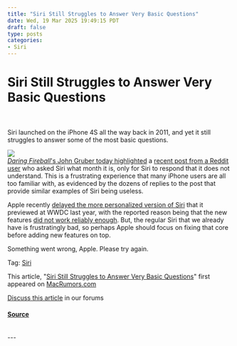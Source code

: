 ```yaml
---
title: "Siri Still Struggles to Answer Very Basic Questions"
date: Wed, 19 Mar 2025 19:49:15 PDT
draft: false
type: posts
categories: 
- Siri
---
```

# Siri Still Struggles to Answer Very Basic Questions

<br/>

<br/>
Siri launched on the iPhone 4S all the way back in 2011, and yet it still struggles to answer some of the most basic questions.  
  
![](https://images.macrumors.com/article-new/2025/03/Sad-Siri-Feature.jpg)  
[_Daring Fireball_'s John Gruber today highlighted](https://daringfireball.net/linked/2025/03/19/hey-siri-what-month-is-it) a [recent post from a Reddit user](https://www.reddit.com/r/iphone/comments/1jehkpm/apple_intelligence_this_apple_intelligence_that/) who asked Siri what month it is, only for Siri to respond that it does not understand. This is a frustrating experience that many iPhone users are all too familiar with, as evidenced by the dozens of replies to the post that provide similar examples of Siri being useless.  
  
Apple recently [delayed the more personalized version of Siri](https://www.macrumors.com/2025/03/07/apple-intelligence-siri-features-delayed/) that it previewed at WWDC last year, with the reported reason being that the new features [did not work reliably enough](https://www.macrumors.com/2025/03/14/apple-siri-team-reassurance/). But, the regular Siri that we already have is frustratingly bad, so perhaps Apple should focus on fixing that core before adding new features on top.  
  
Something went wrong, Apple. Please try again.

Tag: [Siri](https://www.macrumors.com/guide/siri/)

  
This article, "[Siri Still Struggles to Answer Very Basic Questions](https://www.macrumors.com/2025/03/19/siri-is-still-bad/)" first appeared on [MacRumors.com](https://www.macrumors.com)  
  
[Discuss this article](https://forums.macrumors.com/threads/siri-still-struggles-to-answer-very-basic-questions.2453535/) in our forums

#### [Source](https://www.macrumors.com/2025/03/19/siri-is-still-bad/)

<br/>
---
